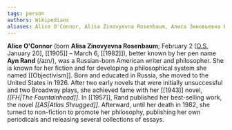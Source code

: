```yaml
---
tags: person
authors: Wikipedians
aliases: Alice O'Connor, Alisa Zinovyevna Rosenbaum, Алиса Зиновьевна Розенбаум
---
```


**Alice O'Connor** (born **Alisa Zinovyevna Rosenbaum**; February 2 \[[O.S.](https://en.wikipedia.org/wiki/Old_Style_and_New_Style_dates "Old Style and New Style dates") January 20], [[1905]] – March 6, [[1982]]), better known by her pen name **Ayn Rand** (/aɪn/), was a Russian-born American writer and philosopher. She is known for her fiction and for developing a philosophical system she named [[Objectivism]]. Born and educated in Russia, she moved to the United States in 1926. After two early novels that were initially unsuccessful and two Broadway plays, she achieved fame with her [[1943]] novel, *[[FH|The Fountainhead]]*. In [[1957]], Rand published her best-selling work, the novel *[[AS|Atlas Shrugged]]*. Afterward, until her death in 1982, she turned to non-fiction to promote her philosophy, publishing her own periodicals and releasing several collections of essays.